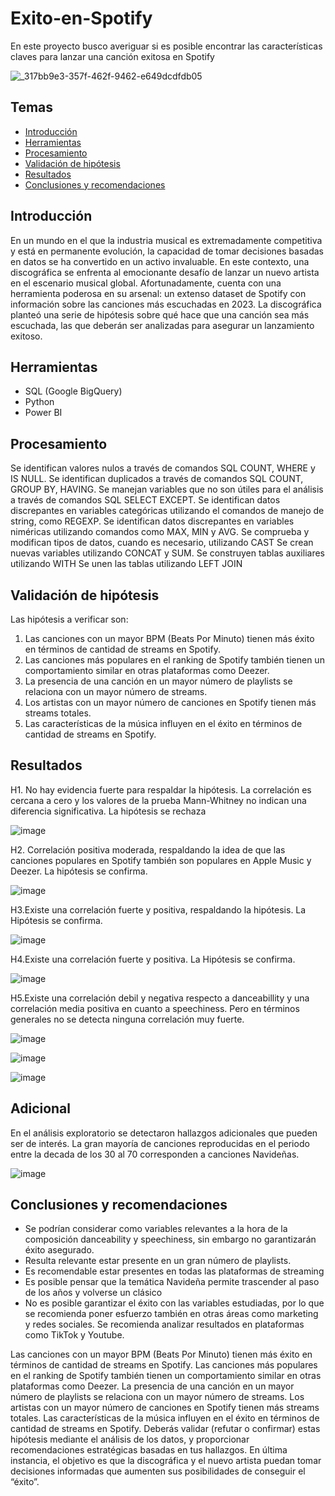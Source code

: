 # Exito-en-Spotify
En este proyecto busco averiguar si es posible encontrar las características claves para lanzar una canción exitosa en Spotify

![_317bb9e3-357f-462f-9462-e649dcdfdb05](https://github.com/carolina-cubillos/Exito-en-Spotify/assets/152019603/02814c78-8536-4277-b4ab-97459cb522cc)


## Temas
- [Introducción](#introducción)
- [Herramientas](#herramientas)
- [Procesamiento](#procesamiento)
- [Validación de hipótesis](#validación-de-hipótesis)
- [Resultados](#resultados)
- [Conclusiones y recomendaciones](#conclusiones-y-recomendaciones)

## Introducción
En un mundo en el que la industria musical es extremadamente competitiva y está en permanente evolución, la capacidad de tomar decisiones basadas en datos se ha convertido en un activo invaluable. En este contexto, una discográfica se enfrenta al emocionante desafío de lanzar un nuevo artista en el escenario musical global. Afortunadamente, cuenta con una herramienta poderosa en su arsenal: un extenso dataset de Spotify con información sobre las canciones más escuchadas en 2023. La discográfica planteó una serie de hipótesis sobre qué hace que una canción sea más escuchada, las que deberán ser analizadas para asegurar un lanzamiento exitoso.

## Herramientas
- SQL (Google BigQuery)
- Python 
- Power BI

## Procesamiento
Se identifican valores nulos a través de comandos SQL COUNT, WHERE y IS NULL.
Se identifican duplicados a través de comandos SQL COUNT, GROUP BY, HAVING.
Se manejan variables que no son útiles para el análisis a través de comandos SQL SELECT EXCEPT.
Se identifican datos discrepantes en variables categóricas utilizando el comandos de manejo de string, como REGEXP.
Se identifican datos discrepantes en variables niméricas utilizando comandos como MAX, MIN y AVG.
Se comprueba y modifican tipos de datos, cuando es necesario, utilizando CAST
Se crean nuevas variables utilizando CONCAT  y SUM.
Se construyen tablas auxiliares utilizando WITH
Se unen las tablas utilizando LEFT JOIN


  
## Validación de hipótesis
Las hipótesis a verificar son:

1. Las canciones con un mayor BPM (Beats Por Minuto) tienen más éxito en términos de cantidad de streams en Spotify. 
2. Las canciones más populares en el ranking de Spotify también tienen un comportamiento similar en otras plataformas como Deezer.
3. La presencia de una canción en un mayor número de playlists se relaciona con un mayor número de streams.
4. Los artistas con un mayor número de canciones en Spotify tienen más streams totales.
5. Las características de la música influyen en el éxito en términos de cantidad de streams en Spotify.


## Resultados

H1. No hay evidencia fuerte para respaldar la hipótesis. La correlación es cercana a cero y los valores de la prueba Mann-Whitney no indican una diferencia significativa. La hipótesis se rechaza

![image](https://github.com/carolina-cubillos/Exito-en-Spotify/assets/152019603/2e8ed2bf-7c0c-4d89-ab36-453bb1794ef1)

H2. Correlación positiva moderada, respaldando la idea de que las canciones populares en Spotify también son populares en Apple Music y Deezer. La hipótesis se confirma.

![image](https://github.com/carolina-cubillos/Exito-en-Spotify/assets/152019603/60f93e20-2cc8-4041-a618-fcb8731429f2)

H3.Existe una correlación fuerte y positiva, respaldando la hipótesis. La Hipótesis se confirma.

![image](https://github.com/carolina-cubillos/Exito-en-Spotify/assets/152019603/2b7a1dc0-f7b5-40ea-adbf-7030400b7015)

H4.Existe una correlación fuerte y positiva.  La Hipótesis se confirma.

![image](https://github.com/carolina-cubillos/Exito-en-Spotify/assets/152019603/4b5f5d0e-fbe4-49f8-a355-faf3ec1117ec)

H5.Existe una correlación debil y negativa respecto a danceabillity y una correlación media positiva en cuanto a speechiness. Pero en términos generales no se detecta ninguna correlación muy fuerte.

![image](https://github.com/carolina-cubillos/Exito-en-Spotify/assets/152019603/fc8ccdc1-b07d-4bfa-a209-85b14b77c7e7)

![image](https://github.com/carolina-cubillos/Exito-en-Spotify/assets/152019603/4e2f01a5-9344-4bba-9237-84fdddf07c41)

![image](https://github.com/carolina-cubillos/Exito-en-Spotify/assets/152019603/f9d04446-d6c0-462a-9c18-f3a6dc9ae350)





## Adicional
En el análisis exploratorio se detectaron hallazgos adicionales que pueden ser de interés.
La gran mayoría de canciones reproducidas en el periodo entre la decada de los 30 al 70 corresponden a canciones Navideñas. 

![image](https://github.com/carolina-cubillos/Exito-en-Spotify/assets/152019603/672ca5e1-5ee3-49a9-b0a4-6b751af32e77)




## Conclusiones y recomendaciones
- Se podrían considerar como variables relevantes a la hora de la composición danceability y speechiness, sin embargo no garantizarán éxito asegurado.
- Resulta relevante estar presente en un gran número de playlists.
- Es recomendable estar presentes en todas las plataformas de streaming
- Es posible pensar que la temática Navideña permite trascender al paso de los años y volverse un clásico
- No es posible garantizar el éxito con las variables estudiadas, por lo que se recomienda poner esfuerzo también en otras áreas como marketing y redes sociales. Se recomienda analizar resultados en plataformas como TikTok y Youtube.



Las canciones con un mayor BPM (Beats Por Minuto) tienen más éxito en términos de cantidad de streams en Spotify.
Las canciones más populares en el ranking de Spotify también tienen un comportamiento similar en otras plataformas como Deezer.
La presencia de una canción en un mayor número de playlists se relaciona con un mayor número de streams.
Los artistas con un mayor número de canciones en Spotify tienen más streams totales.
Las características de la música influyen en el éxito en términos de cantidad de streams en Spotify.
Deberás validar (refutar o confirmar) estas hipótesis mediante el análisis de los datos, y proporcionar recomendaciones estratégicas basadas en tus hallazgos. En última instancia, el objetivo es que la discográfica y el nuevo artista puedan tomar decisiones informadas que aumenten sus posibilidades de conseguir el “éxito”.
